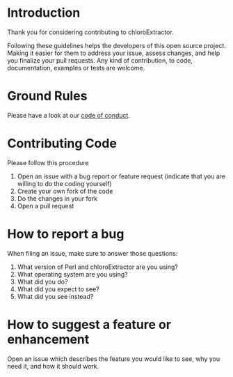 # Introduction

Thank you for considering contributing to chloroExtractor.

Following these guidelines helps the developers of this open source project.
Making it easier for them to address your issue, assess changes, and help you finalize your pull requests.
Any kind of contribution, to code, documentation, examples or tests are welcome.

# Ground Rules
Please have a look at our [code of conduct](CODE_OF_CONDUCT.md).

# Contributing Code
Please follow this procedure
1. Open an issue with a bug report or feature request (indicate that you are willing to do the coding yourself)
2. Create your own fork of the code
3. Do the changes in your fork
4. Open a pull request

# How to report a bug

When filing an issue, make sure to answer those questions:

1. What version of Perl and chloroExtractor are you using?
2. What operating system are you using?
3. What did you do?
4. What did you expect to see?
5. What did you see instead?

# How to suggest a feature or enhancement

Open an issue which describes the feature you would like to see, why you need it, and how it should work.
